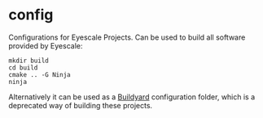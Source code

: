 config
======

Configurations for Eyescale Projects. Can be used to build all software
provided by Eyescale:
```
mkdir build
cd build
cmake .. -G Ninja
ninja
```

Alternatively it can be used as a
[Buildyard](https://github.com/Eyescale/Buildyard) configuration folder,
which is a deprecated way of building these projects.
